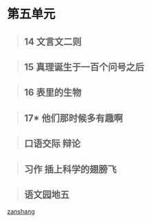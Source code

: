 # 第五单元

<Ebook grade="xxyw6b" :pages="79" :paged="79" ></Ebook>

> ## 14 文言文二则

<Ebook grade="xxyw6b" :pages="80" :paged="81" ></Ebook>

> ## 15 真理诞生于一百个问号之后

<Ebook grade="xxyw6b" :pages="82" :paged="86" ></Ebook>

> ## 16 表里的生物

<Ebook grade="xxyw6b" :pages="87" :paged="89" ></Ebook>

> ## 17* 他们那时候多有趣啊

<Ebook grade="xxyw6b" :pages="90" :paged="92" ></Ebook>

> ## 口语交际 辩论

<Ebook grade="xxyw6b" :pages="93" :paged="93" ></Ebook>

> ## 习作 插上科学的翅膀飞

<Ebook grade="xxyw6b" :pages="94" :paged="94" ></Ebook>

> ## 语文园地五

<Ebook grade="xxyw6b" :pages="95" :paged="96" ></Ebook>

[zanshang](../res/zanshang.md ':include')